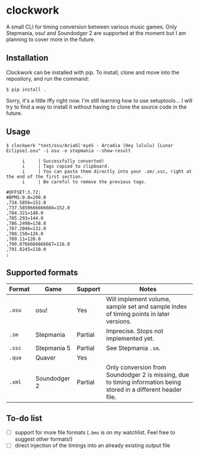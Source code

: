# clockwork
A small CLI for timing conversion between various music games. Only Stepmania, osu! and Soundodger 2 are supported at the moment but I am planning to cover more in the future.

## Installation
Clockwork can be installed with pip. To install, clone and move into the repository, and run the command:

```console
$ pip install .
```

Sorry, it's a little iffy right now. I'm still learning how to use setuptools... I will try to find a way to install it without having to clone the source code in the future.

## Usage
```console
$ clockwork "test/osu/Ariabl'eyeS - Arcadia (Hey lululu) [Lunar Eclipse].osu" -i osu -o stepmania --show-result

      i     | Successfully converted!
      i     | Tags copied to clipboard.
      i     | You can paste them directly into your .sm/.ssc, right at the end of the first section.
      i     | Be careful to remove the previous tags.

#OFFSET:3.72;
#BPMS:0.0=200.0
,734.5856=152.0
,737.5850666666666=152.0
,784.321=148.0
,785.293=144.0
,786.2498=138.0
,787.2046=132.0
,788.158=126.0
,789.11=120.0
,790.0766666666667=116.0
,791.0245=110.0
;
```

## Supported formats

| Format | Game         | Support | Notes                                                                                                            |
|--------|--------------|---------|------------------------------------------------------------------------------------------------------------------|
| `.osu` | osu!         | Yes     | Will implement volume, sample set and sample index of timing points in later versions.                           |
| `.sm`  | Stepmania    | Partial | Imprecise. Stops not implemented yet.                                                                            |
| `.ssc` | Stepmania 5  | Partial | See Stepmania `.sm`.                                                                                             |
| `.qua` | Quaver       | Yes     |                                                                                                                  |
| `.xml` | Soundodger 2 | Partial | Only conversion from Soundodger 2 is missing, due to timing information being stored in a different header file. |

## To-do list
- [ ] support for more file formats (`.bms` is on my watchlist. Feel free to suggest other formats!)
- [ ] direct injection of the timings into an already existing output file
